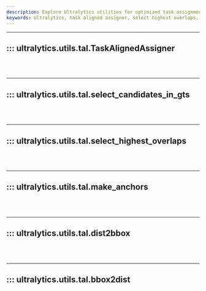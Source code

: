 ```yaml
---
description: Explore Ultralytics utilities for optimized task assignment, bounding box creation, and distance calculation. Learn more about algorithm implementations.
keywords: Ultralytics, task aligned assigner, select highest overlaps, make anchors, dist2bbox, bbox2dist, utilities, algorithm
---
```


---
## ::: ultralytics.utils.tal.TaskAlignedAssigner
<br><br>

---
## ::: ultralytics.utils.tal.select_candidates_in_gts
<br><br>

---
## ::: ultralytics.utils.tal.select_highest_overlaps
<br><br>

---
## ::: ultralytics.utils.tal.make_anchors
<br><br>

---
## ::: ultralytics.utils.tal.dist2bbox
<br><br>

---
## ::: ultralytics.utils.tal.bbox2dist
<br><br>
